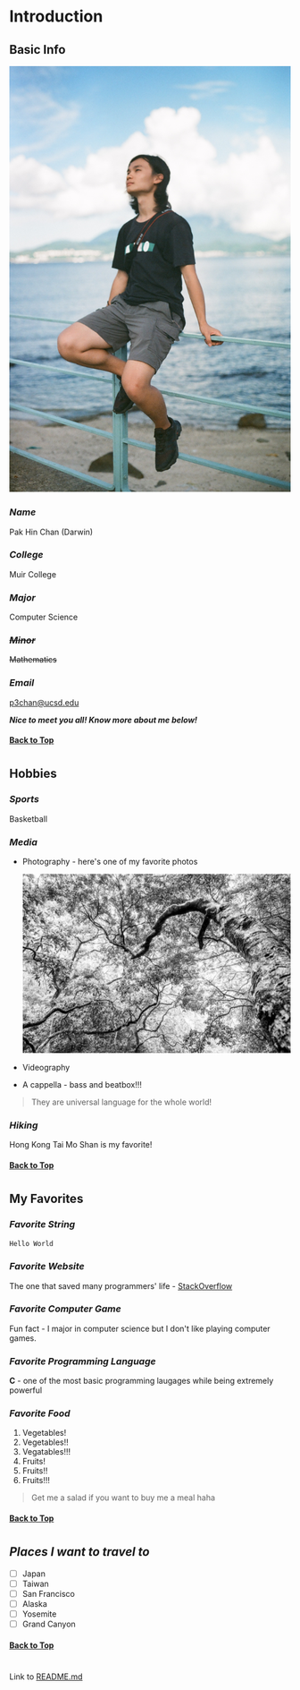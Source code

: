 # Introduction

## **Basic Info**

![Image of me](images/darwin_tungpingchau.jpg)

### *Name*
Pak Hin Chan (Darwin)

### *College*
Muir College

### *Major*
Computer Science

### ~~*Minor*~~
~~Mathematics~~

### *Email*
p3chan@ucsd.edu

***Nice to meet you all! Know more about me below!***

#### [Back to Top](#introduction)
#

## **Hobbies**

### *Sports*
Basketball

### *Media*
- Photography - here's one of my favorite photos
  
    ![One of my favorite pics](images/ig.jpg)
- Videography
- A cappella - bass and beatbox!!!
> They are universal language for the whole world!

### *Hiking*
Hong Kong Tai Mo Shan is my favorite!

#### [Back to Top](#introduction)
#

## **My Favorites**

### *Favorite String*
```
Hello World
```

### *Favorite Website*
The one that saved many programmers' life - [StackOverflow](https://stackoverflow.com/)

### *Favorite Computer Game*
Fun fact - I major in computer science but I don't like playing computer games.

### *Favorite Programming Language*
**C** - one of the most basic programming laugages while being extremely powerful

### *Favorite Food*
1. Vegetables!
2. Vegetables!!
3. Vegatables!!!
4. Fruits!
5. Fruits!!
6. Fruits!!!
   
> Get me a salad if you want to buy me a meal haha 

#### [Back to Top](#introduction)
#

## *Places I want to travel to*
- [ ] Japan
- [ ] Taiwan
- [ ] San Francisco
- [ ] Alaska
- [ ] Yosemite
- [ ] Grand Canyon

#### [Back to Top](#introduction)
#

Link to [README.md](README.md)
